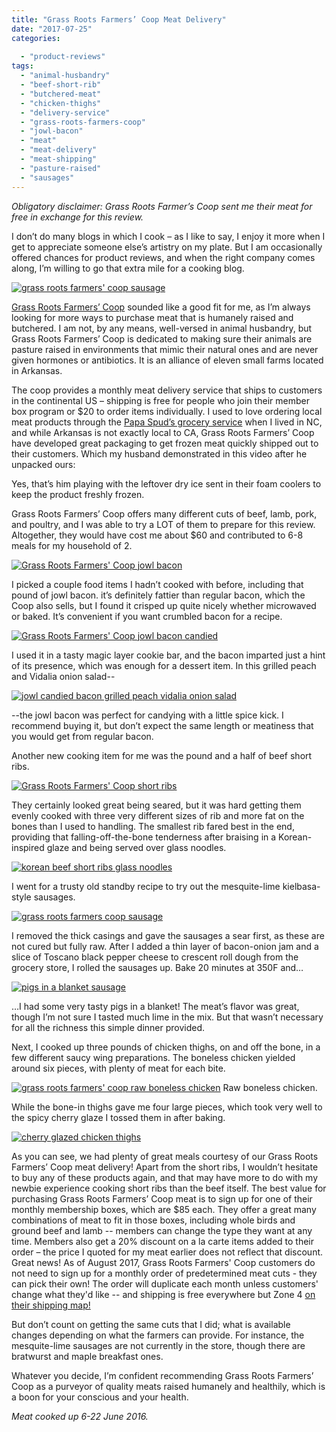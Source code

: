 ```yaml
---
title: "Grass Roots Farmers’ Coop Meat Delivery"
date: "2017-07-25"
categories:
  
  - "product-reviews"
tags:
  - "animal-husbandry"
  - "beef-short-rib"
  - "butchered-meat"
  - "chicken-thighs"
  - "delivery-service"
  - "grass-roots-farmers-coop"
  - "jowl-bacon"
  - "meat"
  - "meat-delivery"
  - "meat-shipping"
  - "pasture-raised"
  - "sausages"
---
```


_Obligatory disclaimer: Grass Roots Farmer’s Coop sent me their meat for free in exchange for this review._

I don’t do many blogs in which I cook – as I like to say, I enjoy it more when I get to appreciate someone else’s artistry on my plate. But I am occasionally offered chances for product reviews, and when the right company comes along, I’m willing to go that extra mile for a cooking blog.

[![grass roots farmers' coop sausage](http://s3.amazonaws.com/thegourmez-wpmedia/2017/07/Grass-Roots-Coop-001-462x500.jpg)](http://s3.amazonaws.com/thegourmez-wpmedia/2017/07/Grass-Roots-Coop-001.jpg)

[Grass Roots Farmers’ Coop](https://www.grassrootscoop.com/) sounded like a good fit for me, as I’m always looking for more ways to purchase meat that is humanely raised and butchered. I am not, by any means, well-versed in animal husbandry, but Grass Roots Farmers’ Coop is dedicated to making sure their animals are pasture raised in environments that mimic their natural ones and are never given hormones or antibiotics. It is an alliance of eleven small farms located in Arkansas.

The coop provides a monthly meat delivery service that ships to customers in the continental US – shipping is free for people who join their member box program or $20 to order items individually. I used to love ordering local meat products through the [Papa Spud’s grocery service](http://papaspuds.com/) when I lived in NC, and while Arkansas is not exactly local to CA, Grass Roots Farmers’ Coop have developed great packaging to get frozen meat quickly shipped out to their customers. Which my husband demonstrated in this video after he unpacked ours:

Yes, that’s him playing with the leftover dry ice sent in their foam coolers to keep the product freshly frozen.

Grass Roots Farmers’ Coop offers many different cuts of beef, lamb, pork, and poultry, and I was able to try a LOT of them to prepare for this review. Altogether, they would have cost me about $60 and contributed to 6-8 meals for my household of 2.

[![Grass Roots Farmers' Coop jowl bacon](http://s3.amazonaws.com/thegourmez-wpmedia/2017/07/Grass-Roots-Coop-013-500x372.jpg)](http://s3.amazonaws.com/thegourmez-wpmedia/2017/07/Grass-Roots-Coop-013.jpg)

I picked a couple food items I hadn’t cooked with before, including that pound of jowl bacon. it’s definitely fattier than regular bacon, which the Coop also sells, but I found it crisped up quite nicely whether microwaved or baked. It’s convenient if you want crumbled bacon for a recipe.

[![Grass Roots Farmers' Coop jowl bacon candied](http://s3.amazonaws.com/thegourmez-wpmedia/2017/07/Grass-Roots-Coop-015-500x257.jpg)](http://s3.amazonaws.com/thegourmez-wpmedia/2017/07/Grass-Roots-Coop-015.jpg)

I used it in a tasty magic layer cookie bar, and the bacon imparted just a hint of its presence, which was enough for a dessert item. In this grilled peach and Vidalia onion salad--

[![jowl candied bacon grilled peach vidalia onion salad](http://s3.amazonaws.com/thegourmez-wpmedia/2017/07/Grass-Roots-Coop-016-500x334.jpg)](http://s3.amazonaws.com/thegourmez-wpmedia/2017/07/Grass-Roots-Coop-016.jpg)

\--the jowl bacon was perfect for candying with a little spice kick. I recommend buying it, but don’t expect the same length or meatiness that you would get from regular bacon.

Another new cooking item for me was the pound and a half of beef short ribs.

[![Grass Roots Farmers' Coop short ribs](http://s3.amazonaws.com/thegourmez-wpmedia/2017/07/Grass-Roots-Coop-009-500x334.jpg)](http://s3.amazonaws.com/thegourmez-wpmedia/2017/07/Grass-Roots-Coop-009.jpg)

They certainly looked great being seared, but it was hard getting them evenly cooked with three very different sizes of rib and more fat on the bones than I used to handling. The smallest rib fared best in the end, providing that falling-off-the-bone tenderness after braising in a Korean-inspired glaze and being served over glass noodles.

[![korean beef short ribs glass noodles](http://s3.amazonaws.com/thegourmez-wpmedia/2017/07/Grass-Roots-Coop-010-397x500.jpg)](http://s3.amazonaws.com/thegourmez-wpmedia/2017/07/Grass-Roots-Coop-010.jpg)

I went for a trusty old standby recipe to try out the mesquite-lime kielbasa-style sausages.

[![grass roots farmers coop sausage](http://s3.amazonaws.com/thegourmez-wpmedia/2017/07/Grass-Roots-Coop-003-500x334.jpg)](http://s3.amazonaws.com/thegourmez-wpmedia/2017/07/Grass-Roots-Coop-003.jpg)

I removed the thick casings and gave the sausages a sear first, as these are not cured but fully raw. After I added a thin layer of bacon-onion jam and a slice of Toscano black pepper cheese to crescent roll dough from the grocery store, I rolled the sausages up. Bake 20 minutes at 350F and…

[![pigs in a blanket sausage](http://s3.amazonaws.com/thegourmez-wpmedia/2017/07/Grass-Roots-Coop-006-500x335.jpg)](http://s3.amazonaws.com/thegourmez-wpmedia/2017/07/Grass-Roots-Coop-006.jpg)

…I had some very tasty pigs in a blanket! The meat’s flavor was great, though I’m not sure I tasted much lime in the mix. But that wasn’t necessary for all the richness this simple dinner provided.

Next, I cooked up three pounds of chicken thighs, on and off the bone, in a few different saucy wing preparations. The boneless chicken yielded around six pieces, with plenty of meat for each bite.




<div class="caption">

[![grass roots farmers' coop raw boneless chicken](http://s3.amazonaws.com/thegourmez-wpmedia/2017/07/Grass-Roots-Coop-023-500x334.jpg)](http://s3.amazonaws.com/thegourmez-wpmedia/2017/07/Grass-Roots-Coop-023.jpg) Raw boneless chicken.</div>


While the bone-in thighs gave me four large pieces, which took very well to the spicy cherry glaze I tossed them in after baking.

[![cherry glazed chicken thighs](http://s3.amazonaws.com/thegourmez-wpmedia/2017/07/Grass-Roots-Coop-021-500x334.jpg)](http://s3.amazonaws.com/thegourmez-wpmedia/2017/07/Grass-Roots-Coop-021.jpg)

As you can see, we had plenty of great meals courtesy of our Grass Roots Farmers’ Coop meat delivery! Apart from the short ribs, I wouldn’t hesitate to buy any of these products again, and that may have more to do with my newbie experience cooking short ribs than the beef itself. The best value for purchasing Grass Roots Farmers’ Coop meat is to sign up for one of their monthly membership boxes, which are $85 each. They offer a great many combinations of meat to fit in those boxes, including whole birds and ground beef and lamb -- members can change the type they want at any time. Members also get a 20% discount on a la carte items added to their order – the price I quoted for my meat earlier does not reflect that discount.  Great news! As of August 2017, Grass Roots Farmers' Coop customers do not need to sign up for a monthly order of predetermined meat cuts - they can pick their own! The order will duplicate each month unless customers' change what they'd like -- and shipping is free everywhere but Zone 4 [on their shipping map!](https://grassrootscoop.com/how-it-works/#shipping-information)

But don’t count on getting the same cuts that I did; what is available changes depending on what the farmers can provide. For instance, the mesquite-lime sausages are not currently in the store, though there are bratwurst and maple breakfast ones.

Whatever you decide, I’m confident recommending Grass Roots Farmers’ Coop as a purveyor of quality meats raised humanely and healthily, which is a boon for your conscious and your health.

_Meat cooked up 6-22 June 2016._
